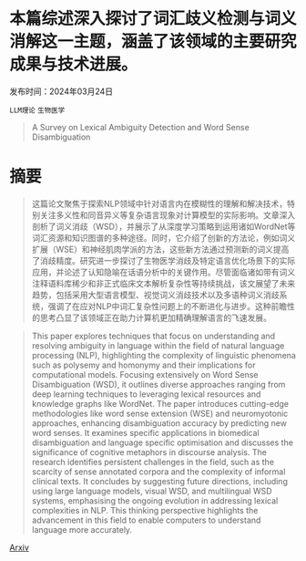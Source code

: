 # 本篇综述深入探讨了词汇歧义检测与词义消解这一主题，涵盖了该领域的主要研究成果与技术进展。

发布时间：2024年03月24日

`LLM理论` `生物医学`

> A Survey on Lexical Ambiguity Detection and Word Sense Disambiguation

# 摘要

> 这篇论文聚焦于探索NLP领域中针对语言内在模糊性的理解和解决技术，特别关注多义性和同音异义等复杂语言现象对计算模型的实际影响。文章深入剖析了词义消歧（WSD），并展示了从深度学习策略到运用诸如WordNet等词汇资源和知识图谱的多种途径。同时，它介绍了创新的方法论，例如词义扩展（WSE）和神经肌肉学派的方法，这些新方法通过预测新的词义提高了消歧精度。研究进一步探讨了生物医学消歧及特定语言优化场景下的实际应用，并论述了认知隐喻在话语分析中的关键作用。尽管面临诸如带有词义注释语料库稀少和非正式临床文本解析复杂性等持续挑战，该文展望了未来趋势，包括采用大型语言模型、视觉词义消歧技术以及多语种词义消歧系统，强调了在应对NLP中词汇复杂性问题上的不断进化与进步。这种前瞻性的思考凸显了该领域正在助力计算机更加精确理解语言的飞速发展。

> This paper explores techniques that focus on understanding and resolving ambiguity in language within the field of natural language processing (NLP), highlighting the complexity of linguistic phenomena such as polysemy and homonymy and their implications for computational models. Focusing extensively on Word Sense Disambiguation (WSD), it outlines diverse approaches ranging from deep learning techniques to leveraging lexical resources and knowledge graphs like WordNet. The paper introduces cutting-edge methodologies like word sense extension (WSE) and neuromyotonic approaches, enhancing disambiguation accuracy by predicting new word senses. It examines specific applications in biomedical disambiguation and language specific optimisation and discusses the significance of cognitive metaphors in discourse analysis. The research identifies persistent challenges in the field, such as the scarcity of sense annotated corpora and the complexity of informal clinical texts. It concludes by suggesting future directions, including using large language models, visual WSD, and multilingual WSD systems, emphasising the ongoing evolution in addressing lexical complexities in NLP. This thinking perspective highlights the advancement in this field to enable computers to understand language more accurately.

[Arxiv](https://arxiv.org/abs/2403.16129)